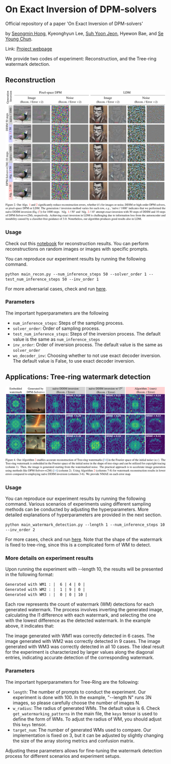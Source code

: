 # On Exact Inversion of DPM-solvers

Official repository of a paper 'On Exact Inversion of DPM-solvers'

by [Seongmin Hong](https://smhongok.github.io), Kyeonghyun Lee, [Suh Yoon Jeon](https://www.linkedin.com/in/suhyoonjeon), Hyewon Bae, and [Se Young Chun](https://icl.snu.ac.kr/pi).

Link: [Project webpage](https://smhongok.github.io/inv-dpm.html)

We provide two codes of experiment: Reconstruction, and the Tree-ring watermark detection.

## Reconstruction

<img src=scripts/fig2.png  width="800pt">

### Usage
Check out this [notebook](exact_inversion.ipynb) for reconstruction results. You can perform reconstructions on random images or images with specific prompts.

You can reproduce our experiment results by running the following command.
```
python main_recon.py --num_inference_steps 50 --solver_order 1 --test_num_inference_steps 50 --inv_order 1
```
For more adversarial cases, check and run [here](scripts/run_reconstruction.sh). 

### Parameters
The important hyperparameters are the following
- `num_inference_steps`: Steps of the sampling process.
- `solver_order`: Order of sampling process.
- `test_num_inference_steps`: Steps of the inversion process. The default value is the same as `num_inference_steps`
- `inv_order`: Order of inversion process. The default value is the same as `solver_order`
- `wo_decoder_inv`: Choosing whether to not use exact decoder inversion. The default value is False, to use exact decoder inversion.

## Applications: Tree-ring watermark detection

<img src=scripts/fig4.png  width="800pt">

### Usage
You can reproduce our experiment results by running the following command. Various scenarios of experiments using different sampling methods can be conducted by adjusting the hyperparameters. More detailed explanations of hyperparameters are provided in the next section.
```
python main_watermark_detection.py --length 1 --num_inference_steps 10 --inv_order 2
```

For more cases, check and run [here](scripts/run_detection.sh). Note that the shape of the watermark is fixed to tree-ring, since this is a complicated form of WM to detect.

### More details on experiment results
Upon running the experiment with --length 10, the results will be presented in the following format:
```
Generated with WM1 : |  6 | 4 | 0 | 
Generated with WM2 : |  1 | 9 | 0 | 
Generated with WM3 : |  0 | 0 | 10 | 
```
Each row represents the count of watermark (WM) detections for each generated watermark. The process involves inverting the generated image, calculating the l1 difference with each watermark, and selecting the one with the lowest difference as the detected watermark. In the example above, it indicates that:

The image generated with WM1 was correctly detected in 6 cases.
The image generated with WM2 was correctly detected in 9 cases.
The image generated with WM3 was correctly detected in all 10 cases.
The ideal result for the experiment is characterized by larger values along the diagonal entries, indicating accurate detection of the corresponding watermark.

### Parameters
The important hyperparameters for Tree-Ring are the following:

- `length`: The number of prompts to conduct the experiment. Our experiment is done with 100. In the example, "--length N" runs 3N images, so please carefully choose the number of images N. 
- `w_radius`: The radius of generated WMs. The default value is 6. Check `get_watermarking_patterns` in the main file, the `keys` tensor is used to define the form of WMs. To adjust the radius of WM, you should adjust this `keys` tensor.
- `target_num`: The number of generated WMs used to compare. Our implementation is fixed on 3, but it can be adjusted by slightly changing the size of the array storing metrics and confusion matrix.


Adjusting these parameters allows for fine-tuning the watermark detection process for different scenarios and experiment setups.
